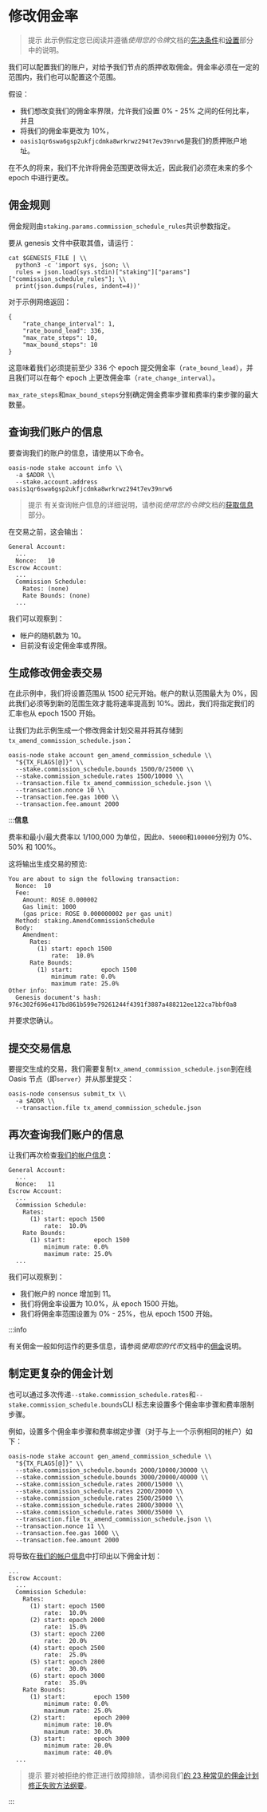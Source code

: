 # 修改佣金率

> 提示  此示例假定您已阅读并遵循*使用您的令牌*文档的[先决条件](https://docs.oasis.dev/general/manage-tokens/advanced/oasis-cli-tools/prerequisites)和[设置](https://docs.oasis.dev/general/manage-tokens/advanced/oasis-cli-tools/setup)部分中的说明。

我们可以配置我们的账户，对给予我们节点的质押收取佣金。佣金率必须在一定的范围内，我们也可以配置这个范围。

假设：

- 我们想改变我们的佣金率界限，允许我们设置 0% - 25% 之间的任何比率，并且
- 将我们的佣金率更改为 10%，
- `oasis1qr6swa6gsp2ukfjcdmka8wrkrwz294t7ev39nrw6`是我们的质押账户地址。

在不久的将来，我们不允许将佣金范围更改得太近，因此我们必须在未来的多个 epoch 中进行更改。

## **佣金规则**

佣金规则由`staking.params.commission_schedule_rules`共识参数指定。

要从 genesis 文件中获取其值，请运行：

```
cat $GENESIS_FILE | \\
  python3 -c 'import sys, json; \\
  rules = json.load(sys.stdin)["staking"]["params"]["commission_schedule_rules"]; \\
  print(json.dumps(rules, indent=4))'

```

对于示例网络返回：

```
{
    "rate_change_interval": 1,
    "rate_bound_lead": 336,
    "max_rate_steps": 10,
    "max_bound_steps": 10
}

```

这意味着我们必须提前至少 336 个 epoch 提交佣金率（`rate_bound_lead`），并且我们可以在每个 epoch 上更改佣金率（`rate_change_interval`）。

`max_rate_steps`和`max_bound_steps`分别确定佣金费率步骤和费率约束步骤的最大数量。

## 查询我们账户的信息

要查询我们的账户的信息，请使用以下命令。

```
oasis-node stake account info \\
  -a $ADDR \\
  --stake.account.address oasis1qr6swa6gsp2ukfjcdmka8wrkrwz294t7ev39nrw6

```

> 提示  有关查询帐户信息的详细说明，请参阅*使用您的令牌*文档的[获取信息](https://docs.oasis.dev/general/manage-tokens/advanced/oasis-cli-tools/get-account-info)部分。

在交易之前，这会输出：

```
General Account:
  ...
  Nonce:   10
Escrow Account:
  ...
  Commission Schedule:
    Rates: (none)
    Rate Bounds: (none)
  ...

```

我们可以观察到：

- 帐户的随机数为 10。
- 目前没有设定佣金率或界限。

## 生成修改佣金表交易

在此示例中，我们将设置范围从 1500 纪元开始。帐户的默认范围最大为 0%，因此我们必须等到新的范围生效才能将速率提高到 10%。因此，我们将指定我们的汇率也从 epoch 1500 开始。

让我们为此示例生成一个修改佣金计划交易并将其存储到`tx_amend_commission_schedule.json`：

```
oasis-node stake account gen_amend_commission_schedule \\
  "${TX_FLAGS[@]}" \\
  --stake.commission_schedule.bounds 1500/0/25000 \\
  --stake.commission_schedule.rates 1500/10000 \\
  --transaction.file tx_amend_commission_schedule.json \\
  --transaction.nonce 10 \\
  --transaction.fee.gas 1000 \\
  --transaction.fee.amount 2000

```

:::**信息**

费率和最小/最大费率以 1/100,000 为单位，因此`0`、`50000`和`100000`分别为 0%、50% 和 100%。

这将输出生成交易的预览:

```
You are about to sign the following transaction:
  Nonce:  10
  Fee:
    Amount: ROSE 0.000002
    Gas limit: 1000
    (gas price: ROSE 0.000000002 per gas unit)
  Method: staking.AmendCommissionSchedule
  Body:
    Amendment:
      Rates:
        (1) start: epoch 1500
            rate:  10.0%
      Rate Bounds:
        (1) start:        epoch 1500
            minimum rate: 0.0%
            maximum rate: 25.0%
Other info:
  Genesis document's hash: 976c302f696e417bd861b599e79261244f4391f3887a488212ee122ca7bbf0a8

```

并要求您确认。

## 提交交易信息

要提交生成的交易，我们需要复制`tx_amend_commission_schedule.json`到在线 Oasis 节点（即`server`）并从那里提交：

```
oasis-node consensus submit_tx \\
  -a $ADDR \\
  --transaction.file tx_amend_commission_schedule.json

```

## 再次查询我们账户的信息

让我们再次检查[我们的帐户信息](https://docs.oasis.dev/general/run-a-node/set-up-your-node/amend-commission-schedule#query-our-accounts-info)：

```
General Account:
  ...
  Nonce:   11
Escrow Account:
  ...
  Commission Schedule:
    Rates:
      (1) start: epoch 1500
          rate:  10.0%
    Rate Bounds:
      (1) start:        epoch 1500
          minimum rate: 0.0%
          maximum rate: 25.0%
  ...

```

我们可以观察到：

- 我们帐户的 nonce 增加到 11。
- 我们将佣金率设置为 10.0%，从 epoch 1500 开始。
- 我们将佣金率范围设置为 0% - 25%，也从 epoch 1500 开始。

:::info

有关佣金一般如何运作的更多信息，请参阅*使用您的代币*文档中的[佣金](https://docs.oasis.dev/general/manage-tokens/terminology#commission)说明。

## **制定更复杂的佣金计划**

也可以通过多次传递`--stake.commission_schedule.rates`和`--stake.commission_schedule.bounds`CLI 标志来设置多个佣金率步骤和费率限制步骤。

例如，设置多个佣金率步骤和费率绑定步骤（对于与上一个示例相同的帐户）如下：

```
oasis-node stake account gen_amend_commission_schedule \\
  "${TX_FLAGS[@]}" \\
  --stake.commission_schedule.bounds 2000/10000/30000 \\
  --stake.commission_schedule.bounds 3000/20000/40000 \\
  --stake.commission_schedule.rates 2000/15000 \\
  --stake.commission_schedule.rates 2200/20000 \\
  --stake.commission_schedule.rates 2500/25000 \\
  --stake.commission_schedule.rates 2800/30000 \\
  --stake.commission_schedule.rates 3000/35000 \\
  --transaction.file tx_amend_commission_schedule.json \\
  --transaction.nonce 11 \\
  --transaction.fee.gas 1000 \\
  --transaction.fee.amount 2000

```

将导致在[我们的帐户信息](https://docs.oasis.dev/general/run-a-node/set-up-your-node/amend-commission-schedule#query-our-accounts-info)中打印出以下佣金计划：

```
...
Escrow Account:
  ...
  Commission Schedule:
    Rates:
      (1) start: epoch 1500
          rate:  10.0%
      (2) start: epoch 2000
          rate:  15.0%
      (3) start: epoch 2200
          rate:  20.0%
      (4) start: epoch 2500
          rate:  25.0%
      (5) start: epoch 2800
          rate:  30.0%
      (6) start: epoch 3000
          rate:  35.0%
    Rate Bounds:
      (1) start:        epoch 1500
          minimum rate: 0.0%
          maximum rate: 25.0%
      (2) start:        epoch 2000
          minimum rate: 10.0%
          maximum rate: 30.0%
      (3) start:        epoch 3000
          minimum rate: 20.0%
          maximum rate: 40.0%
  ...

```

> 提示  要对被拒绝的修正进行故障排除，请参阅我们[的 23 种常见的佣金计划修正失败方法纲要](https://github.com/oasisprotocol/oasis-core/blob/0dee03d75b3e8cfb36293fbf8ecaaec6f45dd3a5/go/staking/api/commission_test.go#L61-L610)。

:::